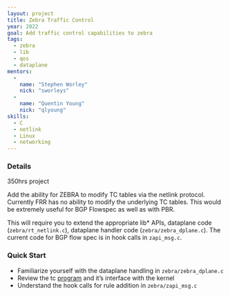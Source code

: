 ```yaml
---
layout: project
title: Zebra Traffic Control
year: 2022
goal: Add traffic control capabilities to zebra
tags:
  - zebra
  - lib
  - qos
  - dataplane
mentors:
  -
    name: "Stephen Worley"
    nick: "sworleys"
  -
    name: "Quentin Young"
    nick: "qlyoung"
skills:
  - C
  - netlink
  - Linux
  - networking
---
```


### Details
350hrs project

Add the ability for ZEBRA to modify TC tables via the netlink protocol. Currently FRR has no ability to modify the underlying TC tables. This would be extremely useful for BGP Flowspec as well as with PBR.

This will require you to extend the appropriate lib\* APIs, dataplane code (`zebra/rt_netlink.c`), dataplane handler code (`zebra/zebra_dplane.c`). The current code for BGP flow spec is in hook calls in `zapi_msg.c`.


### Quick Start
  - Familiarize yourself with the dataplane handling in `zebra/zebra_dplane.c`
  - Review the tc [program](https://www.linux.com/training-tutorials/qos-linux-tc-and-filters/) and it’s interface with the kernel
  - Understand the hook calls for rule addition in `zebra/zapi_msg.c`
